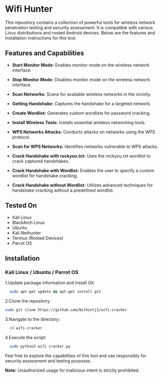 
# Wifi Hunter

This repository contains a collection of powerful tools for wireless network penetration testing and security assessment. It is compatible with various Linux distributions and rooted Android devices. Below are the features and installation instructions for this tool.

## Features and Capabilities

- **Start Monitor Mode:** Enables monitor mode on the wireless network interface.
- **Stop Monitor Mode:** Disables monitor mode on the wireless network interface.

- **Scan Networks:** Scans for available wireless networks in the vicinity.

- **Getting Handshake:** Captures the handshake for a targeted network.
- **Create Wordlist:** Generates custom wordlists for password cracking.
- **Install Wireless Tools:** Installs essential wireless networking tools.
- **WPS Networks Attacks:** Conducts attacks on networks using the WPS protocol.
- **Scan for WPS Networks:** Identifies networks vulnerable to WPS attacks.
- **Crack Handshake with rockyou.txt:** Uses the rockyou.txt wordlist to crack captured handshakes.
- **Crack Handshake with Wordlist:** Enables the user to specify a custom wordlist for handshake cracking.
- **Crack Handshake without Wordlist:** Utilizes advanced techniques for handshake cracking without a predefined wordlist.
## Tested On
- Kali Linux
- BlackArch Linux
- Ubuntu
- Kali Nethunter
- Termux (Rooted Devices)
- Parrot OS
## Installation
### Kali Linux / Ubuntu / Parrot OS
1.Update package information and install Git:
```bash
  sudo apt-get update && apt-get install git

```
2.Clone the repository:
```bash
sudo git clone https://github.com/Nithintj1/wifi-cracker

```
3.Navigate to the directory:
```bash
  cd wifi-cracker

```
4.Execute the script:
```bash
  sudo python3 wifi cracker.py
```
Feel free to explore the capabilities of this tool and use responsibly for security assessment and testing purposes.

**Note:** Unauthorized usage for malicious intent is strictly prohibited.







